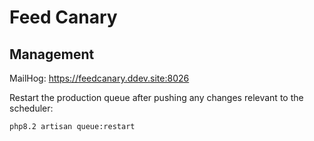 # Feed Canary

## Management

MailHog: https://feedcanary.ddev.site:8026

Restart the production queue after pushing any changes relevant to the scheduler:

```
php8.2 artisan queue:restart
```